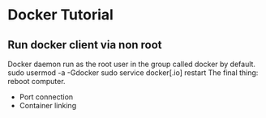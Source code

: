 # Docker Tutorial

## Run docker client via non root
Docker daemon run as the root user in the group called docker by default. 
sudo usermod -a -Gdocker <user>
sudo service docker[.io] restart
The final thing: reboot computer.


* Port connection
* Container linking